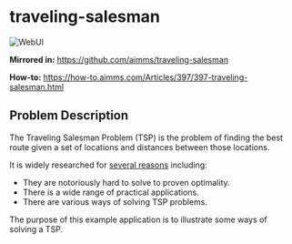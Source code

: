 # traveling-salesman

![WebUI](https://img.shields.io/badge/UI-WebUI-success)

**Mirrored in:** https://github.com/aimms/traveling-salesman

**How-to:** https://how-to.aimms.com/Articles/397/397-traveling-salesman.html

## Problem Description

The Traveling Salesman Problem (TSP) is the problem of finding the best route given a set of locations and distances between those locations.

It is widely researched for [several reasons](https://en.wikipedia.org/wiki/Travelling_salesman_problem) including:

- They are notoriously hard to solve to proven optimality. 
- There is a wide range of practical applications.
- There are various ways of solving TSP problems.

The purpose of this example application is to illustrate some ways of solving a TSP. 